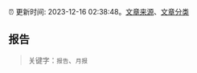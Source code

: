 :alarm_clock: 更新时间: 2023-12-16 02:38:48。[文章来源](/README.md)、[文章分类](/TAGS.md)

## 报告


> 关键字：`报告`、`月报`



